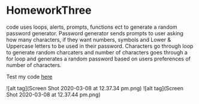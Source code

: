 # HomeworkThree
code uses loops, alerts, prompts, functions ect to generate a random password generator. 
Password generator sends prompts to user asking how many  characters, if they want numbers, symbols and Lower & Uppercase letters to be used in their password.
Characters go through loop to generate random charcaters and number of characters goes through a for loop and generates a random password based on users preferences of number of characters. 

Test my code [here](https://clairevandeneberg.github.io/HomeworkThree/)

![alt tag](Screen Shot 2020-03-08 at 12.37.34 pm.png)
![alt tag](Screen Shot 2020-03-08 at 12.37.44 pm.png)

